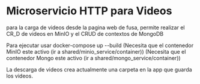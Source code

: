 # Microservicio HTTP para Videos

para la carga de videos desde la pagina web de fusa, permite realizar el CR_D de videos en MinIO y el CRUD de contextos de MongoDB

Para ejecutar usar
    docker-compose up --build
    (Necesita que el contenedor MinIO este activo (ir a shared/minio_service/container))
    (Necesita que el contenedor Mongo este activo (ir a shared/mongo_service/container))

La descarga de videos crea actualmente una carpeta en la app que guarda los videos.
